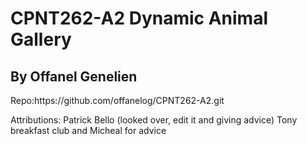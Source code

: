 <h1> CPNT262-A2 Dynamic Animal Gallery </h1>
  <h2> By Offanel Genelien </h2>
<p>Repo:https://github.com/offanelog/CPNT262-A2.git</p>
<p> Attributions: Patrick Bello (looked over, edit it and giving advice) Tony breakfast club and Micheal for advice</p>
